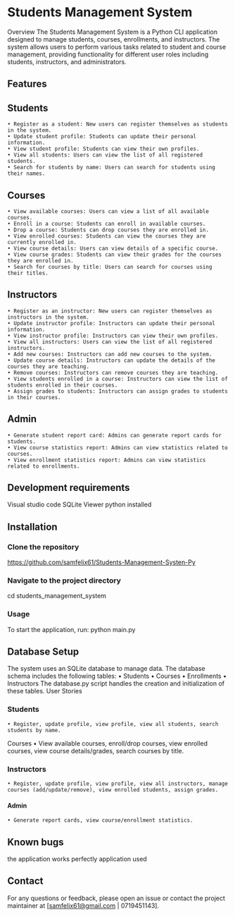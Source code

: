 # Students Management System

Overview
The Students Management System is a Python CLI application designed to manage students, courses, enrollments, and instructors. The system allows users to perform various tasks related to student and course management, providing functionality for different user roles including students, instructors, and administrators.

## Features

## Students

    • Register as a student: New users can register themselves as students in the system.
    • Update student profile: Students can update their personal information.
    • View student profile: Students can view their own profiles.
    • View all students: Users can view the list of all registered students.
    • Search for students by name: Users can search for students using their names.
## Courses
    • View available courses: Users can view a list of all available courses.
    • Enroll in a course: Students can enroll in available courses.
    • Drop a course: Students can drop courses they are enrolled in.
    • View enrolled courses: Students can view the courses they are currently enrolled in.
    • View course details: Users can view details of a specific course.
    • View course grades: Students can view their grades for the courses they are enrolled in.
    • Search for courses by title: Users can search for courses using their titles.

## Instructors

    • Register as an instructor: New users can register themselves as instructors in the system.
    • Update instructor profile: Instructors can update their personal information.
    • View instructor profile: Instructors can view their own profiles.
    • View all instructors: Users can view the list of all registered instructors.
    • Add new courses: Instructors can add new courses to the system.
    • Update course details: Instructors can update the details of the courses they are teaching.
    • Remove courses: Instructors can remove courses they are teaching.
    • View students enrolled in a course: Instructors can view the list of students enrolled in their courses.
    • Assign grades to students: Instructors can assign grades to students in their courses.

## Admin

    • Generate student report card: Admins can generate report cards for students.
    • View course statistics report: Admins can view statistics related to courses.
    • View enrollment statistics report: Admins can view statistics related to enrollments.

## Development requirements

Visual studio code
SQLite Viewer
python installed

## Installation

### Clone the repository

<https://github.com/samfelix61/Students-Management-Systen-Py>

### Navigate to the project directory

cd students_management_system

### Usage

To start the application, run:
python main.py

## Database Setup

The system uses an SQLite database to manage data. The database schema includes the following tables:
    • Students
    • Courses
    • Enrollments
    • Instructors
The database.py script handles the creation and initialization of these tables.
User Stories

### Students

    • Register, update profile, view profile, view all students, search students by name.
Courses
    • View available courses, enroll/drop courses, view enrolled courses, view course details/grades, search courses by title.

### Instructors

    • Register, update profile, view profile, view all instructors, manage courses (add/update/remove), view enrolled students, assign grades.

#### Admin

    • Generate report cards, view course/enrollment statistics.

## Known bugs

the application works perfectly application used

## Contact

For any questions or feedback, please open an issue or contact the project maintainer at [samfelix61@gmail.com   | 0719451143].
